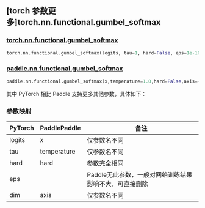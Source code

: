 ## [torch 参数更多]torch.nn.functional.gumbel_softmax

### [torch.nn.functional.gumbel_softmax](https://pytorch.org/docs/stable/generated/torch.nn.functional.gumbel_softmax.html?highlight=gumbel_softmax#torch.nn.functional.gumbel_softmax)

```python
torch.nn.functional.gumbel_softmax(logits, tau=1, hard=False, eps=1e-10, dim=- 1)
```

### [paddle.nn.functional.gumbel_softmax](https://www.paddlepaddle.org.cn/documentation/docs/zh/api/paddle/nn/functional/gumbel_softmax_cn.html#gumbel-softmax)

```python
paddle.nn.functional.gumbel_softmax(x,temperature=1.0,hard=False,axis=-1,name=None)
```

其中 PyTorch 相比 Paddle 支持更多其他参数，具体如下：

### 参数映射
| PyTorch | PaddlePaddle | 备注                           |
|--------|--------------|------------------------------|
| logits | x            | 仅参数名不同                         |
| tau    | temperature  | 仅参数名不同                        |
| hard   | hard             | 参数完全相同 |
| eps    |              | Paddle无此参数，一般对网络训练结果影响不大，可直接删除                       |
| dim    |axis| 仅参数名不同                         |

